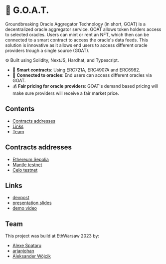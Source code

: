 # 🐐 G.O.A.T.

Groundbreaking Oracle Aggregator Technology (in short, GOAT) is a decentralized oracle aggregator service. GOAT allows token holders access to selected oracles. Users can mint or rent an NFT, which then can be connected to a smart contract to access the oracle's data feeds. This solution is innovative as it allows end users to access different oracle providers trough a single source (GOAT).

⚙️ Built using Solidity, NextJS, Hardhat, and Typescript.

- 📃 **Smart contracts**: Using ERC721A, ERC4907A and ERC6982.
- 🔮 **Connected to oracles**: End users can access different oracles via GOAT.
- 💰 **Fair pricing for oracle providers**: GOAT's demand based pricing will make sure providers will receive a fair market price.

## Contents

- [Contracts addresses](#contracts-addresses)
- [Links](#links)
- [Team](#team)

## Contracts addresses

- [Ethereum Sepolia](https://etherscan.io/address/0x1aE13B8Cfba80b016440c1712C20A18d71E84020)
- [Mantle testnet](https://explorer.testnet.mantle.xyz/address/0x)
- [Celo testnet](https://explorer.testnet.mantle.xyz/address/0x)

## Links

- [devpost](https://devpost.com/software/oracle-aggregator)
- [presentation slides](https://docs.google.com/presentation/d/1VX5CuagIlJY3jI_LOm5ACR58CmpsCqlnDqI-QlLJnHw)
- [demo video](youtube.com)

## Team

This project was build at EthWarsaw 2023 by:

- [Alexe Spataru](twitter.com/urataps/)
- [arjanjohan](twitter.com/arjanjohan/)
- [Aleksander Wójcik](twitter.com/aleksan64074481)
